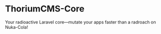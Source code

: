 # ThoriumCMS-Core
 Your radioactive Laravel core—mutate your apps faster than a radroach on Nuka-Cola!
